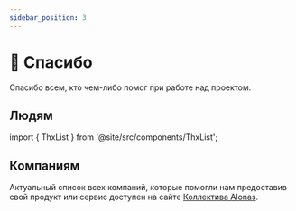```yaml
---
sidebar_position: 3
---
```


# 🤗 Спасибо

Спасибо всем, кто чем-либо помог при работе над проектом.

## Людям

import { ThxList } from '@site/src/components/ThxList';

<ThxList />

## Компаниям

Актуальный список всех компаний, которые помогли нам предоставив свой продукт или сервис доступен на сайте [Коллектива Alonas](https://alonas.lv/#thanks).
